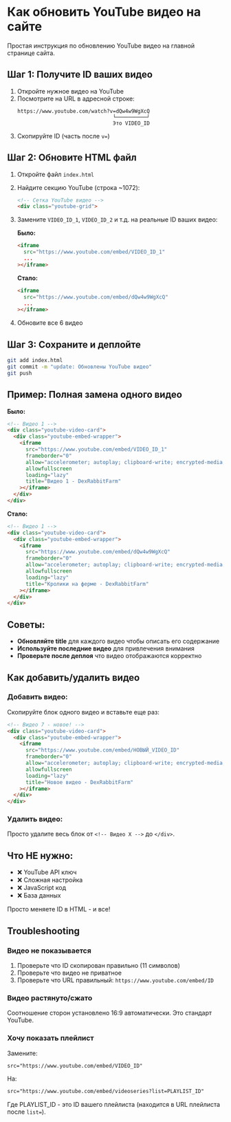 # Как обновить YouTube видео на сайте

Простая инструкция по обновлению YouTube видео на главной странице сайта.

## Шаг 1: Получите ID ваших видео

1. Откройте нужное видео на YouTube
2. Посмотрите на URL в адресной строке:
   ```
   https://www.youtube.com/watch?v=dQw4w9WgXcQ
                                  └──────────┘
                                  Это VIDEO_ID
   ```
3. Скопируйте ID (часть после `v=`)

## Шаг 2: Обновите HTML файл

1. Откройте файл `index.html`

2. Найдите секцию YouTube (строка ~1072):
   ```html
   <!-- Сетка YouTube видео -->
   <div class="youtube-grid">
   ```

3. Замените `VIDEO_ID_1`, `VIDEO_ID_2` и т.д. на реальные ID ваших видео:

   **Было:**
   ```html
   <iframe
     src="https://www.youtube.com/embed/VIDEO_ID_1"
     ...
   ></iframe>
   ```

   **Стало:**
   ```html
   <iframe
     src="https://www.youtube.com/embed/dQw4w9WgXcQ"
     ...
   ></iframe>
   ```

4. Обновите все 6 видео

## Шаг 3: Сохраните и деплойте

```bash
git add index.html
git commit -m "update: Обновлены YouTube видео"
git push
```

## Пример: Полная замена одного видео

**Было:**
```html
<!-- Видео 1 -->
<div class="youtube-video-card">
  <div class="youtube-embed-wrapper">
    <iframe
      src="https://www.youtube.com/embed/VIDEO_ID_1"
      frameborder="0"
      allow="accelerometer; autoplay; clipboard-write; encrypted-media; gyroscope; picture-in-picture"
      allowfullscreen
      loading="lazy"
      title="Видео 1 - DexRabbitFarm"
    ></iframe>
  </div>
</div>
```

**Стало:**
```html
<!-- Видео 1 -->
<div class="youtube-video-card">
  <div class="youtube-embed-wrapper">
    <iframe
      src="https://www.youtube.com/embed/dQw4w9WgXcQ"
      frameborder="0"
      allow="accelerometer; autoplay; clipboard-write; encrypted-media; gyroscope; picture-in-picture"
      allowfullscreen
      loading="lazy"
      title="Кролики на ферме - DexRabbitFarm"
    ></iframe>
  </div>
</div>
```

## Советы:

- **Обновляйте title** для каждого видео чтобы описать его содержание
- **Используйте последние видео** для привлечения внимания
- **Проверьте после деплоя** что видео отображаются корректно

## Как добавить/удалить видео

### Добавить видео:

Скопируйте блок одного видео и вставьте еще раз:

```html
<!-- Видео 7 - новое! -->
<div class="youtube-video-card">
  <div class="youtube-embed-wrapper">
    <iframe
      src="https://www.youtube.com/embed/НОВЫЙ_VIDEO_ID"
      frameborder="0"
      allow="accelerometer; autoplay; clipboard-write; encrypted-media; gyroscope; picture-in-picture"
      allowfullscreen
      loading="lazy"
      title="Новое видео - DexRabbitFarm"
    ></iframe>
  </div>
</div>
```

### Удалить видео:

Просто удалите весь блок от `<!-- Видео X -->` до `</div>`.

## Что НЕ нужно:

- ❌ YouTube API ключ
- ❌ Сложная настройка
- ❌ JavaScript код
- ❌ База данных

Просто меняете ID в HTML - и все!

## Troubleshooting

### Видео не показывается

1. Проверьте что ID скопирован правильно (11 символов)
2. Проверьте что видео не приватное
3. Проверьте что URL правильный: `https://www.youtube.com/embed/ID`

### Видео растянуто/сжато

Соотношение сторон установлено 16:9 автоматически. Это стандарт YouTube.

### Хочу показать плейлист

Замените:
```html
src="https://www.youtube.com/embed/VIDEO_ID"
```

На:
```html
src="https://www.youtube.com/embed/videoseries?list=PLAYLIST_ID"
```

Где PLAYLIST_ID - это ID вашего плейлиста (находится в URL плейлиста после `list=`).
